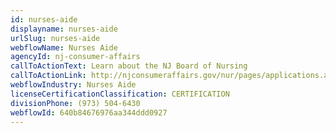 ```yaml
---
id: nurses-aide
displayname: nurses-aide
urlSlug: nurses-aide
webflowName: Nurses Aide
agencyId: nj-consumer-affairs
callToActionText: Learn about the NJ Board of Nursing
callToActionLink: http://njconsumeraffairs.gov/nur/pages/applications.aspx
webflowIndustry: Nurses Aide
licenseCertificationClassification: CERTIFICATION
divisionPhone: (973) 504-6430
webflowId: 640b84676976aa344ddd0927
---
```


